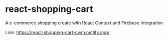 # react-shopping-cart
A e-commerce shopping create with React Context and Firebase Integration

Link: https://react-shopping-cart-cwm.netlify.app/
